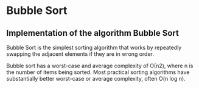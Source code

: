 # Bubble Sort
## Implementation of the algorithm Bubble Sort

Bubble Sort is the simplest sorting algorithm that works by repeatedly swapping the adjacent elements if they are in wrong order.

Bubble sort has a worst-case and average complexity of О(n2), where n is the number of items being sorted. Most practical sorting algorithms have substantially better worst-case or average complexity, often O(n log n).
